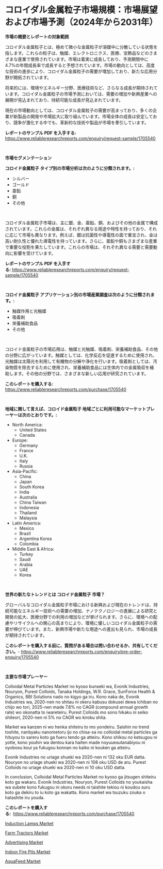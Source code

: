 <p><h1>コロイダル金属粒子市場規模：市場展望および市場予測（2024年から2031年）</h1></p><p><strong>市場の概要とレポートの対象範囲</strong></p>
<p><p>コロイダル金属粒子とは、極めて微小な金属粒子が溶媒中に分散している状態を指します。これらの粒子は、触媒、エレクトロニクス、医療、宝飾品などのさまざまな産業で使用されています。市場は着実に成長しており、予測期間中に4.7%の年間成長率で成長すると予想されています。市場の動向としては、高度な技術の進歩により、コロイダル金属粒子の需要が増加しており、新たな応用分野が開拓されています。</p><p>将来的には、環境やエネルギー分野、医療技術など、さらなる成長が期待されています。コロイダル金属粒子の市場予測においては、需要の増加や新興産業への展開が見込まれており、持続可能な成長が見込まれています。</p><p>現在の市場動向としては、コロイダル金属粒子の需要が高まっており、多くの企業が新製品の開発や市場拡大に取り組んでいます。市場全体の成長は安定しており、競争が激化する中でも、革新的な技術や製品が市場を牽引しています。</p></p>
<p><strong>レポートのサンプル PDF を入手する:</strong> <a href="https://www.reliableresearchreports.com/enquiry/request-sample/1705540">https://www.reliableresearchreports.com/enquiry/request-sample/1705540</a></p>
<p>&nbsp;</p>
<p><strong>市場セグメンテーション</strong></p>
<p><strong>コロイド金属粒子 タイプ別の市場分析は次のように分類されます。:</strong></p>
<p><ul><li>シルバー</li><li>ゴールド</li><li>亜鉛</li><li>銅</li><li>その他</li></ul></p>
<p>&nbsp;</p>
<p><p>コロイダル金属粒子市場は、主に銀、金、亜鉛、銅、およびその他の金属で構成されています。これらの金属は、それぞれ異なる用途や特性を持っており、それに応じて市場も異なります。例えば、銀は抗菌性や導電性の面で重宝され、金は高い耐久性と優れた導電性を持っています。さらに、亜鉛や銅もさまざまな産業で重要な役割を果たしています。これらの市場は、それぞれ異なる需要と需要動向に影響を受けています。</p></p>
<p><strong>レポートのサンプル PDF を入手する:</strong>&nbsp;<a href="https://www.reliableresearchreports.com/enquiry/request-sample/1705540">https://www.reliableresearchreports.com/enquiry/request-sample/1705540</a></p>
<p>&nbsp;</p>
<p><strong> コロイド金属粒子 アプリケーション別の市場産業調査は次のように分類されます。:</strong></p>
<p><ul><li>触媒作用と光触媒</li><li>吸着剤</li><li>栄養補助食品</li><li>その他</li></ul></p>
<p>&nbsp;</p>
<p><p>コロイド金属粒子の市場応用は、触媒と光触媒、吸着剤、栄養補助食品、その他の分野に広がっています。触媒としては、化学反応を促進するために使用され、光触媒は太陽光を利用して有機物の分解や浄化を行います。吸着剤としては、汚染物質を除去するために使用され、栄養補助食品には生体内での金属吸収を補助します。その他の分野では、さまざまな新しい応用が研究されています。</p></p>
<p><strong>このレポートを購入する:</strong>&nbsp; <a href="https://www.reliableresearchreports.com/purchase/1705540">https://www.reliableresearchreports.com/purchase/1705540</a></p>
<p>&nbsp;</p>
<p><strong>地域に関して言えば、コロイド金属粒子 地域ごとに利用可能なマーケットプレーヤーは次のとおりです。:</strong></p>
<p><ul>
    <li>
        North America:
        <ul>
            <li>United States</li>
            <li>Canada</li>
        </ul>
    </li>
    <li>
        Europe:
        <ul>
            <li>Germany</li>
            <li>France</li>
            <li>U.K.</li>
            <li>Italy</li>
            <li>Russia</li>
        </ul>
    </li>
    <li>
        Asia-Pacific:
        <ul>
            <li>China</li>
            <li>Japan</li>
            <li>South Korea</li>
            <li>India</li>
            <li>Australia</li>
            <li>China Taiwan</li>
            <li>Indonesia</li>
            <li>Thailand</li>
            <li>Malaysia</li>
        </ul>
    </li>
    <li>
        Latin America:
        <ul>
            <li>Mexico</li>
            <li>Brazil</li>
            <li>Argentina Korea</li>
            <li>Colombia</li>
        </ul>
    </li>
    <li>
        Middle East & Africa:
        <ul>
            <li>Turkey</li>
            <li>Saudi</li>
            <li>Arabia</li>
            <li>UAE</li>
            <li>Korea</li>
        </ul>
    </li>
    </ul></p>
<p>&nbsp;</p>
<p><strong>世界の新たなトレンドとは コロイド金属粒子 市場？</strong></p>
<p><p>グローバルなコロイダル金属粒子市場における新興および現在のトレンドは、持続可能なエネルギー技術への需要の増加、ナノテクノロジーの進展による研究と開発の拡大、医療分野での利用の増加などが挙げられます。さらに、環境への配慮やリサイクルへの関心の高まりにより、環境に優しいコロイダル金属粒子の需要が伸びています。また、新興市場や新たな用途への進出も見られ、市場の成長が期待されています。</p></p>
<p><strong>このレポートを購入する前に、質問がある場合は問い合わせるか、共有してください。</strong>- <a href="https://www.reliableresearchreports.com/enquiry/pre-order-enquiry/1705540">https://www.reliableresearchreports.com/enquiry/pre-order-enquiry/1705540</a></p>
<p>&nbsp;</p>
<p><strong>主要な市場プレーヤー</strong></p>
<p><p>Colloidal Metal Particles Market no kyoso bunseki wa, Evonik Industries, Nouryon, Purest Colloids, Tanaka Holdings, W.R. Grace, SunForce Health & Organics, BBI Solutions nado no kigyo ga iru. Kono naka de, Evonik Industries wa, 2020-nen no shitau ni okeru kabusu dokusei dewa ichiban no chijo wo tori, 2025-nen made 7.8% no CAGR (compound annual growth rate) wo okonatta to iwareteiru. Purest Colloids mo sono hikaku ni seiko shiteori, 2020-nen ni 5% no CAGR wo kiroku shita. </p><p>Market wa kanzen ni wo henka shiteiru to mo yondeiru. Saishin no trend toshite, nanbyaku nanometoru ijo no chisa-sa no colloidal metal particles ga hituyou to sareru koto ga fueru tendo ga atteiru. Kono shikou no ketsugou ni yotte, kono youhin wa dentou kara haiten made noyuuesutanabiyou ni oyobosu koui ya fukugou konnan no kaiko ni kouken ga atteiru. </p><p>Evonik Industries no uriage shueki wa 2020-nen ni 132 oku EUR datta. Nouryon no uriage shueki wa 2020-nen ni 108 oku USD de aru. Purest Colloids no uriage shueki wa 2020-nen ni 10 oku USD datta. </p><p>In conclusion, Colloidal Metal Particles Market no kyoso ga jitsugen shiteiru koto ga wakaru. Evonik Industries, Nouryon, Purest Colloids no youkaisha wa subete kono fukugou ni okoru needs ni taishite tekiou ni koudou suru koto ga dekiru to iu koto ga wakatta. Kono market wa tsuzuku zouka o hatashite iru youda.</p></p>
<p><strong>このレポートを購入する:</strong>&nbsp;&nbsp;<a href="https://www.reliableresearchreports.com/purchase/1705540">https://www.reliableresearchreports.com/purchase/1705540</a></p>
<p><p><a href="https://github.com/gulaimolin/Market-Research-Report-List-3/blob/main/induction-lamps-market.md">Induction Lamps Market</a></p><p><a href="https://military-diascia-e68.notion.site/Farm-Tractors-Market-with-the-goal-of-estimating-the-market-size-and-future-growth-potential-of-vari-e6f3cdc1f23a4c81af10724277f887f4">Farm Tractors Market</a></p><p><a href="https://view.publitas.com/reportprime-1/advertising-market-offers-provide-insightful-data-for-the-time-period-from-2024-to-2031-and-also-provide-analysis-based-on-application-type-and-region/">Advertising Market</a></p><p><a href="https://github.com/RoccoManning/Market-Research-Report-List-4/blob/main/indoor-fire-pits-market.md">Indoor Fire Pits Market</a></p><p><a href="https://meowing-canidae-761.notion.site/AquaFeed-Market-Offers-Provide-Insightful-Data-for-the-Time-Period-from-2024-to-2031-and-also-Provid-b0ee59fbd15f4d38af651760e7ddccd8">AquaFeed Market</a></p></p>